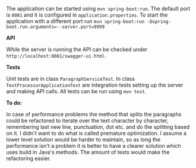 The application can be started using `mvn spring-boot:run`. The default port is `8081` and it is configured in `application.properties`. To start the application with a different port run `mvn spring-boot:run -Dspring-boot.run.arguments=--server.port=9999`

**API**

While the server is running the API can be checked under `http://localhost:8081/swagger-ui.html`.

**Tests**

Unit tests are in class `ParagraphServiceTest`. In class `TextProcessorApplicationTest` are integration tests setting up the server and making API calls. All tests can be run using `mvn test`.

**To do:**

In case of performance problems the method that splits the paragraphs could be refactored to iterate over the text character by character, remembering last new line, punctuation, dot etc. and do the splitting based on it.
I didn't want to do what is called premature optimization. I assume a lower level solution would be harder to maintain, so as long the performance isn't a problem it is better to have a clearer solution which uses build in Java's methods.
The amount of tests would make the refactoring easier.